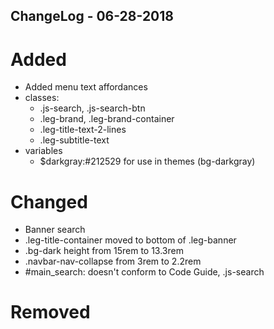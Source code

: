 
## ChangeLog - 06-28-2018

# Added
- Added menu text affordances
- classes:
  - .js-search, .js-search-btn
  - .leg-brand, .leg-brand-container
  - .leg-title-text-2-lines
  - .leg-subtitle-text
- variables
  - $darkgray:#212529 for use in themes (bg-darkgray)


# Changed
- Banner search
- .leg-title-container moved to bottom of .leg-banner
- .bg-dark height from 15rem to 13.3rem
- .navbar-nav-collapse from 3rem to 2.2rem
- #main_search: doesn't conform to Code Guide, .js-search

# Removed



